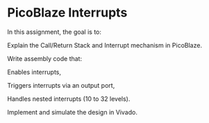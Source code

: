 # PicoBlaze Interrupts 

In this assignment, the goal is to:

Explain the Call/Return Stack and Interrupt mechanism in PicoBlaze.

Write assembly code that:

Enables interrupts,

Triggers interrupts via an output port,

Handles nested interrupts (10 to 32 levels).

Implement and simulate the design in Vivado.
